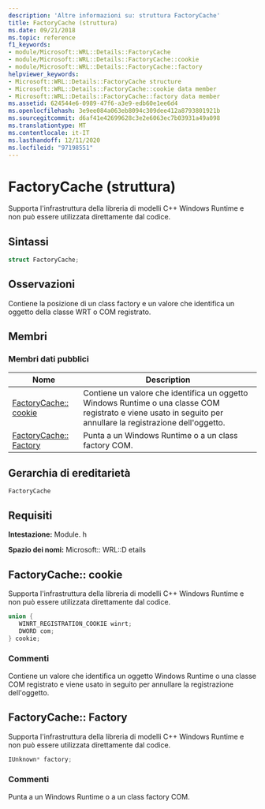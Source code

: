 ```yaml
---
description: 'Altre informazioni su: struttura FactoryCache'
title: FactoryCache (struttura)
ms.date: 09/21/2018
ms.topic: reference
f1_keywords:
- module/Microsoft::WRL::Details::FactoryCache
- module/Microsoft::WRL::Details::FactoryCache::cookie
- module/Microsoft::WRL::Details::FactoryCache::factory
helpviewer_keywords:
- Microsoft::WRL::Details::FactoryCache structure
- Microsoft::WRL::Details::FactoryCache::cookie data member
- Microsoft::WRL::Details::FactoryCache::factory data member
ms.assetid: 624544e6-0989-47f6-a3e9-edb60e1ee6d4
ms.openlocfilehash: 3e9ee084a063eb8094c309dee412a8793801921b
ms.sourcegitcommit: d6af41e42699628c3e2e6063ec7b03931a49a098
ms.translationtype: MT
ms.contentlocale: it-IT
ms.lasthandoff: 12/11/2020
ms.locfileid: "97198551"
---
```

# <a name="factorycache-structure"></a>FactoryCache (struttura)

Supporta l'infrastruttura della libreria di modelli C++ Windows Runtime e non può essere utilizzata direttamente dal codice.

## <a name="syntax"></a>Sintassi

```cpp
struct FactoryCache;
```

## <a name="remarks"></a>Osservazioni

Contiene la posizione di un class factory e un valore che identifica un oggetto della classe WRT o COM registrato.

## <a name="members"></a>Membri

### <a name="public-data-members"></a>Membri dati pubblici

Nome                              | Description
--------------------------------- | ------------------------------------------------------------------------------------------------------------------------------
[FactoryCache:: cookie](#cookie)   | Contiene un valore che identifica un oggetto Windows Runtime o una classe COM registrato e viene usato in seguito per annullare la registrazione dell'oggetto.
[FactoryCache:: Factory](#factory) | Punta a un Windows Runtime o a un class factory COM.

## <a name="inheritance-hierarchy"></a>Gerarchia di ereditarietà

`FactoryCache`

## <a name="requirements"></a>Requisiti

**Intestazione:** Module. h

**Spazio dei nomi:** Microsoft:: WRL::D etails

## <a name="factorycachecookie"></a><a name="cookie"></a> FactoryCache:: cookie

Supporta l'infrastruttura della libreria di modelli C++ Windows Runtime e non può essere utilizzata direttamente dal codice.

```cpp
union {
   WINRT_REGISTRATION_COOKIE winrt;
   DWORD com;
} cookie;
```

### <a name="remarks"></a>Commenti

Contiene un valore che identifica un oggetto Windows Runtime o una classe COM registrato e viene usato in seguito per annullare la registrazione dell'oggetto.

## <a name="factorycachefactory"></a><a name="factory"></a> FactoryCache:: Factory

Supporta l'infrastruttura della libreria di modelli C++ Windows Runtime e non può essere utilizzata direttamente dal codice.

```cpp
IUnknown* factory;
```

### <a name="remarks"></a>Commenti

Punta a un Windows Runtime o a un class factory COM.
